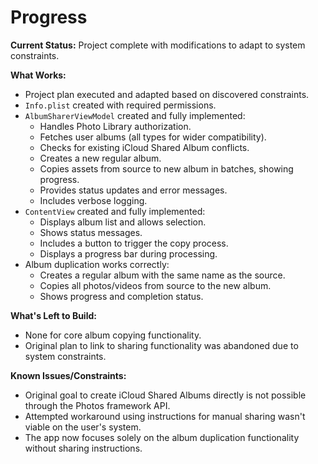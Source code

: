 # Progress

**Current Status:** Project complete with modifications to adapt to system constraints.

**What Works:**
*   Project plan executed and adapted based on discovered constraints.
*   `Info.plist` created with required permissions.
*   `AlbumSharerViewModel` created and fully implemented:
    *   Handles Photo Library authorization.
    *   Fetches user albums (all types for wider compatibility).
    *   Checks for existing iCloud Shared Album conflicts.
    *   Creates a new regular album.
    *   Copies assets from source to new album in batches, showing progress.
    *   Provides status updates and error messages.
    *   Includes verbose logging.
*   `ContentView` created and fully implemented:
    *   Displays album list and allows selection.
    *   Shows status messages.
    *   Includes a button to trigger the copy process.
    *   Displays a progress bar during processing.
*   Album duplication works correctly:
    *   Creates a regular album with the same name as the source.
    *   Copies all photos/videos from source to the new album.
    *   Shows progress and completion status.
    
**What's Left to Build:**
*   None for core album copying functionality.
*   Original plan to link to sharing functionality was abandoned due to system constraints.

**Known Issues/Constraints:**
*   Original goal to create iCloud Shared Albums directly is not possible through the Photos framework API.
*   Attempted workaround using instructions for manual sharing wasn't viable on the user's system.
*   The app now focuses solely on the album duplication functionality without sharing instructions. 